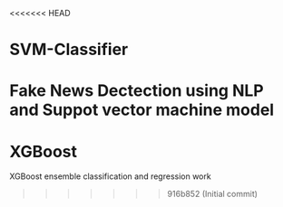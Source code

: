 <<<<<<< HEAD
# SVM-Classifier
Fake News Dectection using NLP and Suppot vector machine model
=======
# XGBoost
XGBoost ensemble classification and regression work
>>>>>>> 916b852 (Initial commit)
